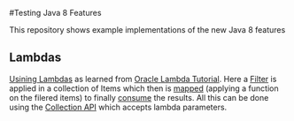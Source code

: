 #Testing Java 8 Features

This repository shows example implementations of the new Java 8 features

## Lambdas

[Usining Lambdas](https://github.com/jethroo/testing_java8_features/blob/master/src/de/jethroo/JavaLambda.java) as learned from [Oracle Lambda Tutorial](http://docs.oracle.com/javase/tutorial/java/javaOO/lambdaexpressions.html). Here a [Filter](https://github.com/jethroo/testing_java8_features/blob/master/src/de/jethroo/JavaLambda.java#L37) is applied in a collection
of Items which then is [mapped](https://github.com/jethroo/testing_java8_features/blob/master/src/de/jethroo/JavaLambda.java#L40) (applying a function on the filered items) to finally [consume](https://github.com/jethroo/testing_java8_features/blob/master/src/de/jethroo/JavaLambda.java#L42) the results. All this can be done using the [Collection API](https://github.com/jethroo/testing_java8_features/blob/master/src/de/jethroo/JavaLambda.java#L43) which accepts lambda parameters. 



